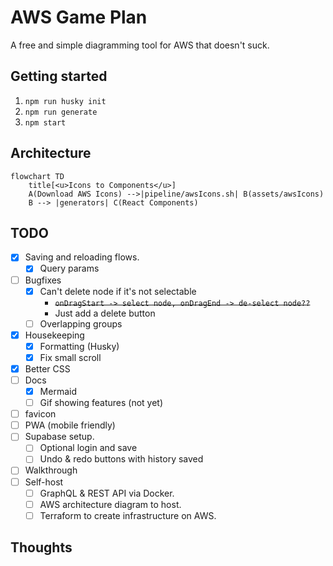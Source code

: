 # AWS Game Plan

A free and simple diagramming tool for AWS that doesn't suck.


## Getting started

 1. `npm run husky init`
 2. `npm run generate`
 3. `npm start`


## Architecture

```mermaid
flowchart TD
    title[<u>Icons to Components</u>]
    A(Download AWS Icons) -->|pipeline/awsIcons.sh| B(assets/awsIcons)
    B --> |generators| C(React Components)
```


## TODO

-   [x] Saving and reloading flows.
    -   [x] Query params
-   [ ] Bugfixes
    -   [x] Can't delete node if it's not selectable
        -   ~~`onDragStart -> select node, onDragEnd -> de-select node??`~~
        -   Just add a delete button
    - [ ] Overlapping groups 
-   [x] Housekeeping
    -   [x] Formatting (Husky)
    -   [x] Fix small scroll
-   [x] Better CSS
-   [ ] Docs
    -   [x] Mermaid
    -   [ ] Gif showing features (not yet)
- [ ] favicon
    <!--Completes MVP-->
-   [ ] PWA (mobile friendly)
-   [ ] Supabase setup.
    -   [ ] Optional login and save
    -   [ ] Undo & redo buttons with history saved
- [ ] Walkthrough
-   [ ] Self-host
    -   [ ] GraphQL & REST API via Docker.
    -   [ ] AWS architecture diagram to host.
    -   [ ] Terraform to create infrastructure on AWS.

## Thoughts

